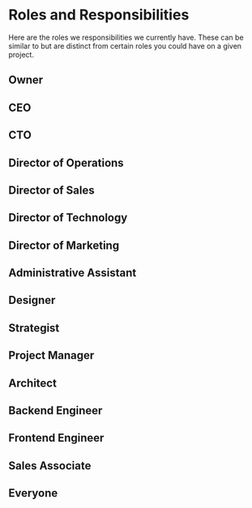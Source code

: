 # Roles and Responsibilities

Here are the roles we responsibilities we currently have. These can be similar to but are distinct from certain roles you could have on a given project.

## Owner

## CEO

## CTO

## Director of Operations

## Director of Sales

## Director of Technology

## Director of Marketing

## Administrative Assistant

## Designer

## Strategist

## Project Manager

## Architect

## Backend Engineer

## Frontend Engineer

## Sales Associate

## Everyone
